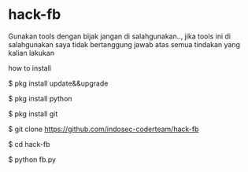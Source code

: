 # hack-fb
Gunakan tools dengan bijak 
jangan di salahgunakan..,
jika tools ini di salahgunakan saya tidak bertanggung jawab
atas semua tindakan yang kalian lakukan

how to install

$ pkg install update&&upgrade

$ pkg install python

$ pkg install git

$ git clone https://github.com/indosec-coderteam/hack-fb

$ cd hack-fb

$ python fb.py
